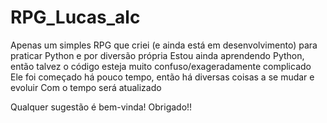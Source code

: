 # RPG_Lucas_alc
Apenas um simples RPG que criei (e ainda está em desenvolvimento) para praticar Python e por diversão própria
Estou ainda aprendendo Python, então talvez o código esteja muito confuso/exageradamente complicado
Ele foi começado há pouco tempo, então há diversas coisas a se mudar e evoluir
Com o tempo será atualizado

Qualquer sugestão é bem-vinda!
Obrigado!!

